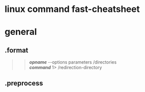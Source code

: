 # linux command fast-cheatsheet

# general
## .format
>
>> ***opname*** --options parameters /directories\
>> ***command*** 1> /redirection-directory
## .preprocess
